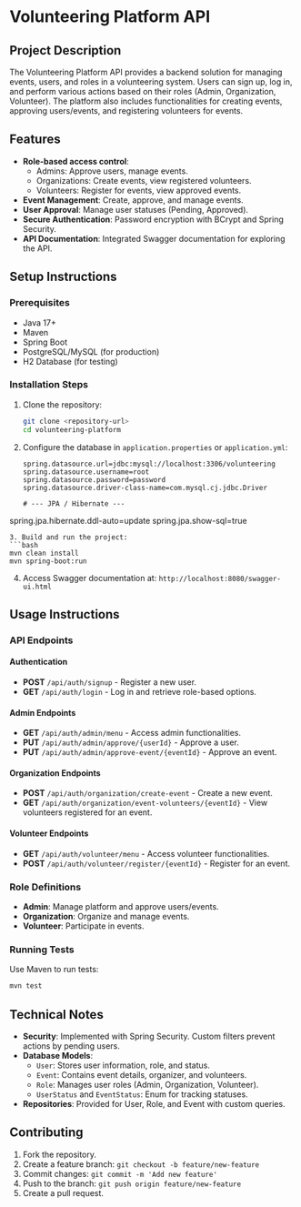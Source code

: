 # Volunteering Platform API

## Project Description
The Volunteering Platform API provides a backend solution for managing events, users, and roles in a volunteering system. Users can sign up, log in, and perform various actions based on their roles (Admin, Organization, Volunteer). The platform also includes functionalities for creating events, approving users/events, and registering volunteers for events.

## Features
- **Role-based access control**:
  - Admins: Approve users, manage events.
  - Organizations: Create events, view registered volunteers.
  - Volunteers: Register for events, view approved events.
- **Event Management**: Create, approve, and manage events.
- **User Approval**: Manage user statuses (Pending, Approved).
- **Secure Authentication**: Password encryption with BCrypt and Spring Security.
- **API Documentation**: Integrated Swagger documentation for exploring the API.

## Setup Instructions

### Prerequisites
- Java 17+
- Maven
- Spring Boot
- PostgreSQL/MySQL (for production)
- H2 Database (for testing)

### Installation Steps
1. Clone the repository:
   ```bash
   git clone <repository-url>
   cd volunteering-platform
   ```
2. Configure the database in `application.properties` or `application.yml`:
   ```properties
   spring.datasource.url=jdbc:mysql://localhost:3306/volunteering
   spring.datasource.username=root
   spring.datasource.password=password
   spring.datasource.driver-class-name=com.mysql.cj.jdbc.Driver

   # --- JPA / Hibernate ---
spring.jpa.hibernate.ddl-auto=update
spring.jpa.show-sql=true

   ```
3. Build and run the project:
   ```bash
   mvn clean install
   mvn spring-boot:run
   ```
4. Access Swagger documentation at: `http://localhost:8080/swagger-ui.html`

## Usage Instructions

### API Endpoints

#### Authentication
- **POST** `/api/auth/signup` - Register a new user.
- **GET** `/api/auth/login` - Log in and retrieve role-based options.

#### Admin Endpoints
- **GET** `/api/auth/admin/menu` - Access admin functionalities.
- **PUT** `/api/auth/admin/approve/{userId}` - Approve a user.
- **PUT** `/api/auth/admin/approve-event/{eventId}` - Approve an event.

#### Organization Endpoints
- **POST** `/api/auth/organization/create-event` - Create a new event.
- **GET** `/api/auth/organization/event-volunteers/{eventId}` - View volunteers registered for an event.

#### Volunteer Endpoints
- **GET** `/api/auth/volunteer/menu` - Access volunteer functionalities.
- **POST** `/api/auth/volunteer/register/{eventId}` - Register for an event.

### Role Definitions
- **Admin**: Manage platform and approve users/events.
- **Organization**: Organize and manage events.
- **Volunteer**: Participate in events.

### Running Tests
Use Maven to run tests:
```bash
mvn test
```

## Technical Notes
- **Security**: Implemented with Spring Security. Custom filters prevent actions by pending users.
- **Database Models**:
  - `User`: Stores user information, role, and status.
  - `Event`: Contains event details, organizer, and volunteers.
  - `Role`: Manages user roles (Admin, Organization, Volunteer).
  - `UserStatus` and `EventStatus`: Enum for tracking statuses.
- **Repositories**: Provided for User, Role, and Event with custom queries.

## Contributing
1. Fork the repository.
2. Create a feature branch: `git checkout -b feature/new-feature`
3. Commit changes: `git commit -m 'Add new feature'`
4. Push to the branch: `git push origin feature/new-feature`
5. Create a pull request.

